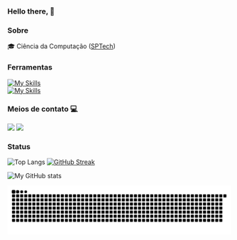 ### Hello there,  👋

### Sobre
🎓 Ciência da Computação ([SPTech](https://www.sptech.school/))


### Ferramentas

[![My Skills](https://skillicons.dev/icons?i=java,js,python,nodejs,github)](https://skillicons.dev) <br>
[![My Skills](https://skillicons.dev/icons?i=aws,mysql,docker,css,html)](https://skillicons.dev)


###  Meios de contato 💻
<div align="left">
<a href="https://www.linkedin.com/in/vin%C3%ADcius-andrey-vieira-carvalho-90a17b22b/" target="_blank"><img src="https://img.shields.io/badge/LinkedIn-0077B5?style=for-the-badge&logo=linkedin&logoColor=white" target="_blank"></a>
<a href="mailto:vinicius.andreyop123@gmail.com"><img src="https://img.shields.io/badge/Microsoft_Outlook-0078D4?style=for-the-badge&logo=gmail&logoColor=white" target="_blank"></a>

### Status

![Top Langs](https://github-readme-stats.vercel.app/api/top-langs/?username=ViniciusAndrey&theme=transparent&layout=compact&show_icons=true&hide_border=true&card_width=250)
[![GitHub Streak](https://streak-stats.demolab.com?user=ViniciusAndrey&hide_border=true&theme=transparent)](https://git.io/streak-stats)

![My GitHub stats](https://github-readme-stats.vercel.app/api?username=ViniciusAndrey&theme=transparent&show_icons=true&hide_border=true&card_width=250)


<picture>
    <source media="(prefers-color-scheme: dark)" srcset="https://raw.githubusercontent.com/ViniciusAndrey/ViniciusAndrey/output/github-contribution-grid-snake-dark.svg"> 
    <source media="(prefers-color-scheme: light)" srcset="https://raw.githubusercontent.com/mari4souza/ViniciusAndrey/output/github-contribution-grid-snake.svg">
     <img alt="github contribution grid snake animation" src="https://raw.githubusercontent.com/ViniciusAndrey/ViniciusAndrey/output/github-contribution-grid-snake.svg">
</picture>
